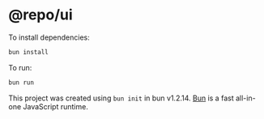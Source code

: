 # @repo/ui

To install dependencies:

```bash
bun install
```

To run:

```bash
bun run 
```

This project was created using `bun init` in bun v1.2.14. [Bun](https://bun.sh) is a fast all-in-one JavaScript runtime.
